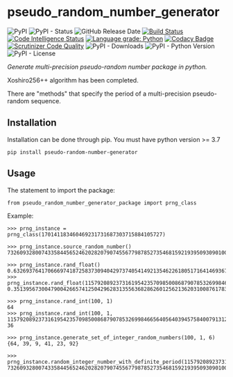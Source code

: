 # pseudo_random_number_generator

![PyPI](https://img.shields.io/pypi/v/pseudo-random-number-generator?color=red)
![PyPI - Status](https://img.shields.io/pypi/status/pseudo-random-number-generator)
![GitHub Release Date](https://img.shields.io/github/release-date/fsssosei/pseudo_random_number_generator)
[![Build Status](https://scrutinizer-ci.com/g/fsssosei/pseudo_random_number_generator/badges/build.png?b=main)](https://scrutinizer-ci.com/g/fsssosei/pseudo_random_number_generator/build-status/main)
[![Code Intelligence Status](https://scrutinizer-ci.com/g/fsssosei/pseudo_random_number_generator/badges/code-intelligence.svg?b=main)](https://scrutinizer-ci.com/code-intelligence)
[![Language grade: Python](https://img.shields.io/lgtm/grade/python/g/fsssosei/pseudo_random_number_generator.svg?logo=lgtm&logoWidth=18)](https://lgtm.com/projects/g/fsssosei/pseudo_random_number_generator/context:python)
[![Codacy Badge](https://api.codacy.com/project/badge/Grade/bf34f8d12be84b4492a5a3709df0aae5)](https://www.codacy.com/manual/fsssosei/pseudo_random_number_generator?utm_source=github.com&amp;utm_medium=referral&amp;utm_content=fsssosei/pseudo_random_number_generator&amp;utm_campaign=Badge_Grade)
[![Scrutinizer Code Quality](https://scrutinizer-ci.com/g/fsssosei/pseudo_random_number_generator/badges/quality-score.png?b=main)](https://scrutinizer-ci.com/g/fsssosei/pseudo_random_number_generator/?branch=main)
![PyPI - Downloads](https://img.shields.io/pypi/dw/pseudo-random-number-generator?label=PyPI%20-%20Downloads)
![PyPI - Python Version](https://img.shields.io/pypi/pyversions/pseudo-random-number-generator)
![PyPI - License](https://img.shields.io/pypi/l/pseudo-random-number-generator)

*Generate multi-precision pseudo-random number package in python.*

Xoshiro256++ algorithm has been completed.

There are "methods" that specify the period of a multi-precision pseudo-random sequence.

## Installation

Installation can be done through pip. You must have python version >= 3.7

	pip install pseudo-random-number-generator

## Usage

The statement to import the package:

	from pseudo_random_number_generator_package import prng_class
	
Example:

	>>> prng_instance = prng_class(170141183460469231731687303715884105727)
	
	>>> prng_instance.source_random_number()
	73260932800743358445652462028207907455677987852735468159219395093090100006110
	
	>>> prng_instance.rand_float()
	0.6326937641706669741872583730940429737405414921354622618051716414693676562568173
	>>> prng_instance.rand_float(115792089237316195423570985008687907853269984665640564039457584007913129639747)
	0.3513956730047900426657412504296283135563682862601256213620310087617832883445811
	
	>>> prng_instance.rand_int(100, 1)
	64
	>>> prng_instance.rand_int(100, 1, 115792089237316195423570985008687907853269984665640564039457584007913129639747)
	36
	
	>>> prng_instance.generate_set_of_integer_random_numbers(100, 1, 6)
	{64, 39, 9, 41, 23, 92}
	
	>>> prng_instance.random_integer_number_with_definite_period(115792089237316195423570985008687907853269984665640564039457584007913129639747)
	73260932800743358445652462028207907455677987852735468159219395093090100006110
